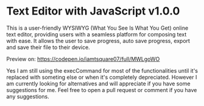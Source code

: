 # Text Editor with JavaScript v1.0.0

This is a user-friendly WYSIWYG (What You See Is What You Get) online text editor, providing users with a seamless platform for composing text with ease. It allows the user to save progress, auto save progress, export and save their file to their device.

Preview on: https://codepen.io/iamtsquare07/full/MWLgoWO

Yes I am still using the execCommand for most of the functionalities until it's replaced with someting else or when it's completely depreciated. However I am currently looking for alternatives and will appreciate if you have some suggestions for me. Feel free to open a pull request or comment if you have any suggestions.
